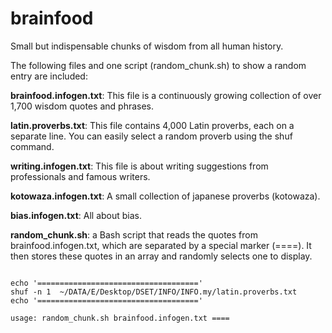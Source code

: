 # brainfood
Small but indispensable chunks of wisdom from all human history.


The following files and one script (random_chunk.sh) to show a random entry are included:

**brainfood.infogen.txt**: This file is a continuously growing collection of over 1,700 wisdom quotes and phrases.

**latin.proverbs.txt**: This file contains 4,000 Latin proverbs, each on a separate line. You can easily select a random proverb using the shuf command.

**writing.infogen.txt**: This file is about writing suggestions from professionals and famous writers.

**kotowaza.infogen.txt**: A small collection of japanese proverbs (kotowaza).

**bias.infogen.txt**: All about bias.

**random_chunk.sh**: a Bash script that reads the quotes from brainfood.infogen.txt, which are separated by a special marker (====). It then stores these quotes in an array and randomly selects one to display.


```

echo '===================================='
shuf -n 1  ~/DATA/E/Desktop/DSET/INFO/INFO.my/latin.proverbs.txt
echo '===================================='

usage: random_chunk.sh brainfood.infogen.txt ====

```
